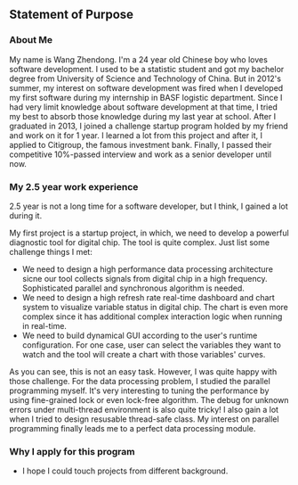 ## Statement of Purpose

### About Me
  My name is Wang Zhendong. I'm a 24 year old Chinese boy who loves software development. I used to be a statistic student and got my bachelor degree from University of Science and Technology of China. But in 2012's summer, my interest on software development was fired when I developed my first software during my internship in BASF logistic department. Since I had very limit knowledge about software development at that time, I tried my best to absorb those knowledge during my last year at school. After I graduated in 2013, I joined a challenge startup program holded by my friend and work on it for 1 year. I learned a lot from this project and after it, I applied to Citigroup, the famous investment bank. Finally, I passed their competitive 10%-passed interview and work as a senior developer until now. 

### My 2.5 year work experience
 2.5 year is not a long time for a software developer, but I think, I gained a lot during it. 
  
 My first project is a startup project, in which, we need to develop a powerful diagnostic tool for digital chip. The tool is quite complex. Just list some challenge things I met:
 * We need to design a high performance data processing architecture sicne our tool collects signals from digital chip in a high frequency. Sophisticated parallel and synchronous algorithm is needed.
 * We need to design a high refresh rate real-time dashboard and chart system to visualize variable status in digital chip. The chart is even more complex since it has additional complex interaction logic when running in real-time.  
 * We need to build dynamical GUI according to the user's runtime configuration. For one case, user can select the variables they want to watch and the tool will create a chart with those variables' curves.

 As you can see, this is not an easy task. However, I was quite happy with those challenge. For the data processing problem, I studied the parallel programming myself. It's very interesting to tuning the performance by using fine-grained lock or even lock-free algorithm. The debug for unknown errors under multi-thread environment is also quite tricky! I also gain a lot when I tried to design resusable thread-safe class. My interest on parallel programming finally leads me to a perfect data processing module. 
 



### Why I apply for this program
* I hope I could touch projects from different background.

### 
